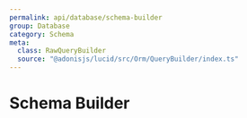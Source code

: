 ```yaml
---
permalink: api/database/schema-builder
group: Database
category: Schema
meta:
  class: RawQueryBuilder
  source: "@adonisjs/lucid/src/Orm/QueryBuilder/index.ts"
---
```


# Schema Builder
